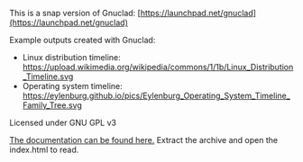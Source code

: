 This is a snap version of Gnuclad: [https://launchpad.net/gnuclad](https://launchpad.net/gnuclad)

Example outputs created with Gnuclad:
* Linux distribution timeline: https://upload.wikimedia.org/wikipedia/commons/1/1b/Linux_Distribution_Timeline.svg
* Operating system timeline: https://eylenburg.github.io/pics/Eylenburg_Operating_System_Timeline_Family_Tree.svg

Licensed under GNU GPL v3

[The documentation can be found here.](https://github.com/eylenburg/gnuclad-snap/raw/main/documentation.tar.xz)
Extract the archive and open the index.html to read.
